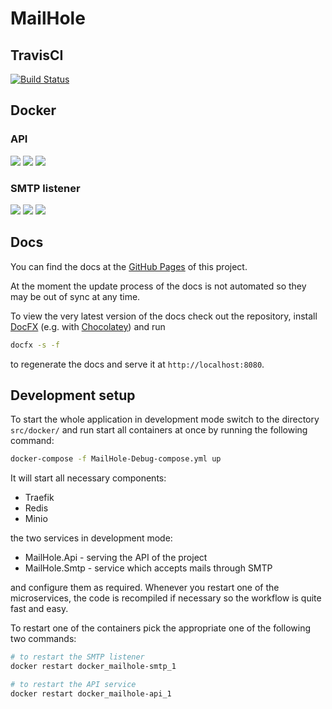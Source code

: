 # MailHole

## TravisCI

[![Build Status](https://travis-ci.org/MailHole/MailHole.svg?branch=master)](https://travis-ci.org/MailHole/MailHole)

## Docker

### API

[![](https://images.microbadger.com/badges/image/baez90/mailhole-api.svg)](https://microbadger.com/images/baez90/mailhole-api "Details")
[![](https://images.microbadger.com/badges/version/baez90/mailhole-api.svg)](https://microbadger.com/images/baez90/mailhole-api "Details")
[![](https://images.microbadger.com/badges/commit/baez90/mailhole-api.svg)](https://microbadger.com/images/baez90/mailhole-api "Details")

### SMTP listener

[![](https://images.microbadger.com/badges/image/baez90/mailhole-smtp.svg)](https://microbadger.com/images/baez90/mailhole-smtp "Details")
[![](https://images.microbadger.com/badges/version/baez90/mailhole-smtp.svg)](https://microbadger.com/images/baez90/mailhole-smtp "Details")
[![](https://images.microbadger.com/badges/commit/baez90/mailhole-smtp.svg)](https://microbadger.com/images/baez90/mailhole-smtp "Details")

## Docs

You can find the docs at the [GitHub Pages](https://baez90.github.io/MailHole) of this project.

At the moment the update process of the docs is not automated so they may be out of sync at any time.

To view the very latest version of the docs check out the repository, install [DocFX](https://dotnet.github.io/docfx/) (e.g. with [Chocolatey](https://chocolatey.org)) and run

```bash
docfx -s -f
```

to regenerate the docs and serve it at `http://localhost:8080`.

## Development setup

To start the whole application in development mode switch to the directory `src/docker/` and run start all containers at once by running the following command:

```bash
docker-compose -f MailHole-Debug-compose.yml up
```

It will start all necessary components:

* Traefik
* Redis
* Minio

the two services in development mode:

* MailHole.Api - serving the API of the project
* MailHole.Smtp - service which accepts mails through SMTP

and configure them as required.
Whenever you restart one of the microservices, the code is recompiled if necessary so the workflow is quite fast and easy.

To restart one of the containers pick the appropriate one of the following two commands:

```bash
# to restart the SMTP listener
docker restart docker_mailhole-smtp_1

# to restart the API service
docker restart docker_mailhole-api_1
```
